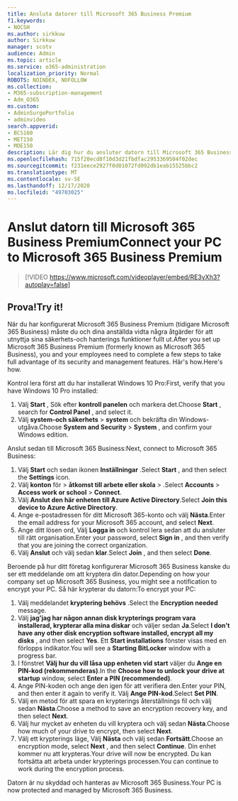 ```yaml
---
title: Ansluta datorer till Microsoft 365 Business Premium
f1.keywords:
- NOCSH
ms.author: sirkkuw
author: Sirkkuw
manager: scotv
audience: Admin
ms.topic: article
ms.service: o365-administration
localization_priority: Normal
ROBOTS: NOINDEX, NOFOLLOW
ms.collection:
- M365-subscription-management
- Adm_O365
ms.custom:
- AdminSurgePortfolio
- adminvideo
search.appverid:
- BCS160
- MET150
- MOE150
description: Lär dig hur du ansluter datorn till Microsoft 365 Business.
ms.openlocfilehash: 715f20ecd8f10d3d21fbdfac2953369504f02dec
ms.sourcegitcommit: f231eece2927f0d01072fd092db1eab15525bbc2
ms.translationtype: MT
ms.contentlocale: sv-SE
ms.lasthandoff: 12/17/2020
ms.locfileid: "49703025"
---
```

# <a name="connect-your-pc-to-microsoft-365-business-premium"></a><span data-ttu-id="b5e3a-103">Anslut datorn till Microsoft 365 Business Premium</span><span class="sxs-lookup"><span data-stu-id="b5e3a-103">Connect your PC to Microsoft 365 Business Premium</span></span>

> [!VIDEO https://www.microsoft.com/videoplayer/embed/RE3yXh3?autoplay=false]

## <a name="try-it"></a><span data-ttu-id="b5e3a-104">Prova!</span><span class="sxs-lookup"><span data-stu-id="b5e3a-104">Try it!</span></span>
<span data-ttu-id="b5e3a-105">När du har konfigurerat Microsoft 365 Business Premium (tidigare Microsoft 365 Business) måste du och dina anställda vidta några åtgärder för att utnyttja sina säkerhets-och hanterings funktioner fullt ut.</span><span class="sxs-lookup"><span data-stu-id="b5e3a-105">After you set up Microsoft 365 Business Premium (formerly known as Microsoft 365 Business), you and your employees need to complete a few steps to take full advantage of its security and management features.</span></span> <span data-ttu-id="b5e3a-106">Här&#39;s how.</span><span class="sxs-lookup"><span data-stu-id="b5e3a-106">Here&#39;s how.</span></span>

<span data-ttu-id="b5e3a-107">Kontrol lera först att du har installerat Windows 10 Pro:</span><span class="sxs-lookup"><span data-stu-id="b5e3a-107">First, verify that you have Windows 10 Pro installed:</span></span>

1. <span data-ttu-id="b5e3a-108">Välj  **Start** , Sök efter  **kontroll panelen** och markera det.</span><span class="sxs-lookup"><span data-stu-id="b5e3a-108">Choose  **Start** , search for  **Control Panel** , and select it.</span></span>
2. <span data-ttu-id="b5e3a-109">Välj **system-och säkerhets**   >   **system** och bekräfta din Windows-utgåva.</span><span class="sxs-lookup"><span data-stu-id="b5e3a-109">Choose  **System and Security**  >  **System** , and confirm your Windows edition.</span></span>

<span data-ttu-id="b5e3a-110">Anslut sedan till Microsoft 365 Business:</span><span class="sxs-lookup"><span data-stu-id="b5e3a-110">Next, connect to Microsoft 365 Business:</span></span>

1. <span data-ttu-id="b5e3a-111">Välj  **Start** och sedan ikonen  **Inställningar** .</span><span class="sxs-lookup"><span data-stu-id="b5e3a-111">Select  **Start** , and then select the  **Settings** icon.</span></span>
2. <span data-ttu-id="b5e3a-112">Välj **konton** för  >   **åtkomst till arbete eller skola**   >   .</span><span class="sxs-lookup"><span data-stu-id="b5e3a-112">Select  **Accounts** >  **Access work or school**  >  **Connect**.</span></span>
3. <span data-ttu-id="b5e3a-113">Välj  **Anslut den här enheten till Azure Active Directory**.</span><span class="sxs-lookup"><span data-stu-id="b5e3a-113">Select  **Join this device to Azure Active Directory**.</span></span>
4. <span data-ttu-id="b5e3a-114">Ange e-postadressen för ditt Microsoft 365-konto och välj  **Nästa**.</span><span class="sxs-lookup"><span data-stu-id="b5e3a-114">Enter the email address for your Microsoft 365 account, and select  **Next**.</span></span>
5. <span data-ttu-id="b5e3a-115">Ange ditt lösen ord, Välj  **Logga in** och kontrol lera sedan att du ansluter till rätt organisation.</span><span class="sxs-lookup"><span data-stu-id="b5e3a-115">Enter your password, select  **Sign in** , and then verify that you are joining the correct organization.</span></span>
6. <span data-ttu-id="b5e3a-116">Välj  **Anslut** och välj sedan  **klar**.</span><span class="sxs-lookup"><span data-stu-id="b5e3a-116">Select  **Join** , and then select  **Done**.</span></span>

<span data-ttu-id="b5e3a-117">Beroende på hur ditt företag konfigurerar Microsoft 365 Business kanske du ser ett meddelande om att kryptera din dator.</span><span class="sxs-lookup"><span data-stu-id="b5e3a-117">Depending on how your company set up Microsoft 365 Business, you might see a notification to encrypt your PC.</span></span> <span data-ttu-id="b5e3a-118">Så här krypterar du datorn:</span><span class="sxs-lookup"><span data-stu-id="b5e3a-118">To encrypt your PC:</span></span>

1. <span data-ttu-id="b5e3a-119">Välj meddelandet  **kryptering behövs**  .</span><span class="sxs-lookup"><span data-stu-id="b5e3a-119">Select the  **Encryption needed**  message.</span></span>
2. <span data-ttu-id="b5e3a-120">Välj  **jag&#39;jag har någon annan disk krypterings program vara installerad, krypterar alla mina diskar** och väljer sedan  **Ja**.</span><span class="sxs-lookup"><span data-stu-id="b5e3a-120">Select  **I don&#39;t have any other disk encryption software installed, encrypt all my disks** , and then select  **Yes**.</span></span> <span data-ttu-id="b5e3a-121">Ett  **Start installations**  fönster visas med en förlopps indikator.</span><span class="sxs-lookup"><span data-stu-id="b5e3a-121">You will see a  **Starting BitLocker**  window with a progress bar.</span></span>
3. <span data-ttu-id="b5e3a-122">I fönstret  **Välj hur du vill låsa upp enheten vid start**  väljer du **Ange en PIN-kod (rekommenderas)**.</span><span class="sxs-lookup"><span data-stu-id="b5e3a-122">In the  **Choose how to unlock your drive at startup**  window, select **Enter a PIN (recommended)**.</span></span>
4. <span data-ttu-id="b5e3a-123">Ange PIN-koden och ange den igen för att verifiera den.</span><span class="sxs-lookup"><span data-stu-id="b5e3a-123">Enter your PIN, and then enter it again to verify it.</span></span> <span data-ttu-id="b5e3a-124">Välj  **Ange PIN-kod**.</span><span class="sxs-lookup"><span data-stu-id="b5e3a-124">Select  **Set PIN**.</span></span>
5. <span data-ttu-id="b5e3a-125">Välj en metod för att spara en krypterings återställnings fil och välj sedan  **Nästa**.</span><span class="sxs-lookup"><span data-stu-id="b5e3a-125">Choose a method to save an encryption recovery key, and then select  **Next**.</span></span>
6. <span data-ttu-id="b5e3a-126">Välj hur mycket av enheten du vill kryptera och välj sedan  **Nästa**.</span><span class="sxs-lookup"><span data-stu-id="b5e3a-126">Choose how much of your drive to encrypt, then select  **Next**.</span></span>
7. <span data-ttu-id="b5e3a-127">Välj ett krypterings läge, Välj  **Nästa** och välj sedan  **Fortsätt**.</span><span class="sxs-lookup"><span data-stu-id="b5e3a-127">Choose an encryption mode, select  **Next** , and then select  **Continue**.</span></span> <span data-ttu-id="b5e3a-128">Din enhet kommer nu att krypteras.</span><span class="sxs-lookup"><span data-stu-id="b5e3a-128">Your drive will now be encrypted.</span></span> <span data-ttu-id="b5e3a-129">Du kan fortsätta att arbeta under krypterings processen.</span><span class="sxs-lookup"><span data-stu-id="b5e3a-129">You can continue to work during the encryption process.</span></span>

<span data-ttu-id="b5e3a-130">Datorn är nu skyddad och hanteras av Microsoft 365 Business.</span><span class="sxs-lookup"><span data-stu-id="b5e3a-130">Your PC is now protected and managed by Microsoft 365 Business.</span></span>